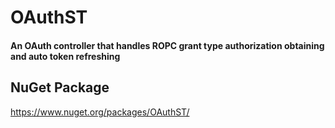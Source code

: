 # OAuthST
#### An OAuth controller that handles ROPC grant type authorization obtaining and auto token refreshing

## NuGet Package
https://www.nuget.org/packages/OAuthST/
